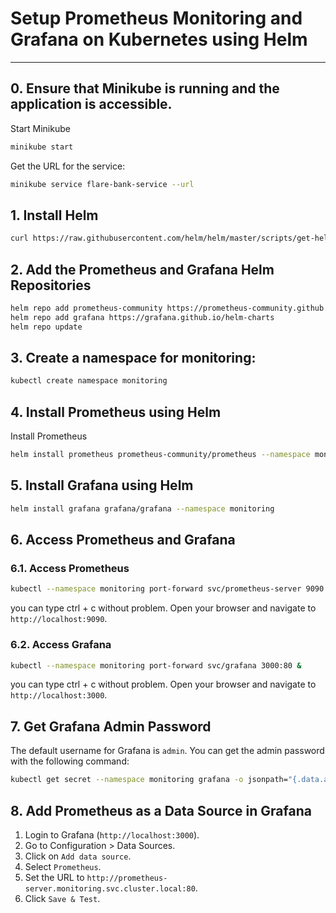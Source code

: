 # Setup Prometheus Monitoring and Grafana on Kubernetes using Helm

---

## 0. Ensure that Minikube is running and the application is accessible.

Start Minikube

```sh
minikube start
```

Get the URL for the service:

```sh
minikube service flare-bank-service --url
```

## 1. Install Helm

```sh
curl https://raw.githubusercontent.com/helm/helm/master/scripts/get-helm-3 | bash
```

## 2. Add the Prometheus and Grafana Helm Repositories

```sh
helm repo add prometheus-community https://prometheus-community.github.io/helm-charts
helm repo add grafana https://grafana.github.io/helm-charts
helm repo update
```

## 3. Create a namespace for monitoring:

```sh
kubectl create namespace monitoring
```

## 4. Install Prometheus using Helm

Install Prometheus

```sh
helm install prometheus prometheus-community/prometheus --namespace monitoring
```

## 5. Install Grafana using Helm

```sh
helm install grafana grafana/grafana --namespace monitoring
```

## 6. Access Prometheus and Grafana

### 6.1. Access Prometheus

```sh
kubectl --namespace monitoring port-forward svc/prometheus-server 9090:80 &
```

you can type ctrl + c without problem.
Open your browser and navigate to `http://localhost:9090`.

### 6.2. Access Grafana

```sh
kubectl --namespace monitoring port-forward svc/grafana 3000:80 &
```

you can type ctrl + c without problem.
Open your browser and navigate to `http://localhost:3000`.

## 7. Get Grafana Admin Password

The default username for Grafana is `admin`. You can get the admin password with the following command:

```sh
kubectl get secret --namespace monitoring grafana -o jsonpath="{.data.admin-password}" | base64 --decode ; echo
```

## 8. Add Prometheus as a Data Source in Grafana

1. Login to Grafana (`http://localhost:3000`).
2. Go to Configuration > Data Sources.
3. Click on `Add data source`.
4. Select `Prometheus`.
5. Set the URL to `http://prometheus-server.monitoring.svc.cluster.local:80`.
6. Click `Save & Test`.
